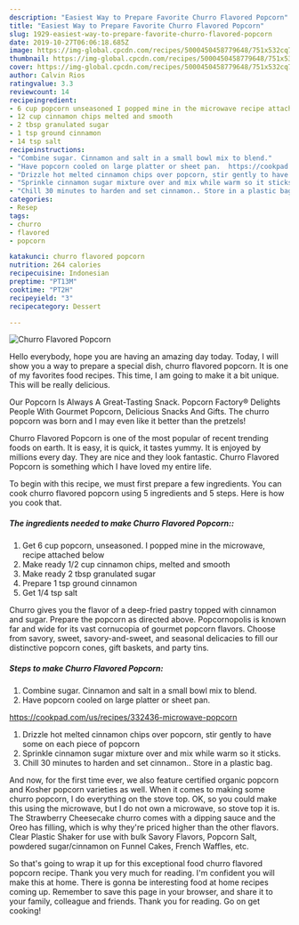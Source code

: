 ```yaml
---
description: "Easiest Way to Prepare Favorite Churro Flavored Popcorn"
title: "Easiest Way to Prepare Favorite Churro Flavored Popcorn"
slug: 1929-easiest-way-to-prepare-favorite-churro-flavored-popcorn
date: 2019-10-27T06:06:18.685Z
image: https://img-global.cpcdn.com/recipes/5000450458779648/751x532cq70/churro-flavored-popcorn-recipe-main-photo.jpg
thumbnail: https://img-global.cpcdn.com/recipes/5000450458779648/751x532cq70/churro-flavored-popcorn-recipe-main-photo.jpg
cover: https://img-global.cpcdn.com/recipes/5000450458779648/751x532cq70/churro-flavored-popcorn-recipe-main-photo.jpg
author: Calvin Rios
ratingvalue: 3.3
reviewcount: 14
recipeingredient:
- 6 cup popcorn unseasoned I popped mine in the microwave recipe attached below
- 12 cup cinnamon chips melted and smooth
- 2 tbsp granulated sugar
- 1 tsp ground cinnamon
- 14 tsp salt
recipeinstructions:
- "Combine sugar. Cinnamon and salt in a small bowl mix to blend."
- "Have popcorn cooled on large platter or sheet pan.  https://cookpad.com/us/recipes/332436-microwave-popcorn"
- "Drizzle hot melted cinnamon chips over popcorn, stir gently to have some on each piece of popcorn"
- "Sprinkle cinnamon sugar mixture over and mix while warm so it sticks."
- "Chill 30 minutes to harden and set cinnamon.. Store in a plastic bag."
categories:
- Resep
tags:
- churro
- flavored
- popcorn

katakunci: churro flavored popcorn
nutrition: 264 calories
recipecuisine: Indonesian
preptime: "PT13M"
cooktime: "PT2H"
recipeyield: "3"
recipecategory: Dessert

---
```



![Churro Flavored Popcorn](https://img-global.cpcdn.com/recipes/5000450458779648/751x532cq70/churro-flavored-popcorn-recipe-main-photo.jpg)

Hello everybody, hope you are having an amazing day today. Today, I will show you a way to prepare a special dish, churro flavored popcorn. It is one of my favorites food recipes. This time, I am going to make it a bit unique. This will be really delicious.

Our Popcorn Is Always A Great-Tasting Snack. Popcorn Factory® Delights People With Gourmet Popcorn, Delicious Snacks And Gifts. The churro popcorn was born and I may even like it better than the pretzels!

Churro Flavored Popcorn is one of the most popular of recent trending foods on earth. It is easy, it is quick, it tastes yummy. It is enjoyed by millions every day. They are nice and they look fantastic. Churro Flavored Popcorn is something which I have loved my entire life.


To begin with this recipe, we must first prepare a few ingredients. You can cook churro flavored popcorn using 5 ingredients and 5 steps. Here is how you cook that.

##### The ingredients needed to make Churro Flavored Popcorn::

1. Get 6 cup popcorn, unseasoned. I popped mine in the microwave, recipe attached below
1. Make ready 1/2 cup cinnamon chips, melted and smooth
1. Make ready 2 tbsp granulated sugar
1. Prepare 1 tsp ground cinnamon
1. Get 1/4 tsp salt


Churro gives you the flavor of a deep-fried pastry topped with cinnamon and sugar. Prepare the popcorn as directed above. Popcornopolis is known far and wide for its vast cornucopia of gourmet popcorn flavors. Choose from savory, sweet, savory-and-sweet, and seasonal delicacies to fill our distinctive popcorn cones, gift baskets, and party tins. 

##### Steps to make Churro Flavored Popcorn:

1. Combine sugar. Cinnamon and salt in a small bowl mix to blend.
1. Have popcorn cooled on large platter or sheet pan.

https://cookpad.com/us/recipes/332436-microwave-popcorn
1. Drizzle hot melted cinnamon chips over popcorn, stir gently to have some on each piece of popcorn
1. Sprinkle cinnamon sugar mixture over and mix while warm so it sticks.
1. Chill 30 minutes to harden and set cinnamon.. Store in a plastic bag.


And now, for the first time ever, we also feature certified organic popcorn and Kosher popcorn varieties as well. When it comes to making some churro popcorn, I do everything on the stove top. OK, so you could make this using the microwave, but I do not own a microwave, so stove top it is. The Strawberry Cheesecake churro comes with a dipping sauce and the Oreo has filling, which is why they&#39;re priced higher than the other flavors. Clear Plastic Shaker for use with bulk Savory Flavors, Popcorn Salt, powdered sugar/cinnamon on Funnel Cakes, French Waffles, etc. 

So that's going to wrap it up for this exceptional food churro flavored popcorn recipe. Thank you very much for reading. I'm confident you will make this at home. There is gonna be interesting food at home recipes coming up. Remember to save this page in your browser, and share it to your family, colleague and friends. Thank you for reading. Go on get cooking!
